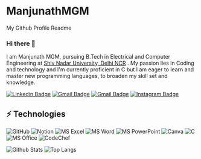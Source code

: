# ManjunathMGM
My Github Profile Readme
### Hi there 👋

I am Manjunath MGM, pursuing B.Tech in Electrical and Computer Engineering at [Shiv Nadar University, Delhi NCR](https://snu.edu.in/home) . My passion lies in Coding and technology and I'm currently proficient in C but I am eager to learn and master new programming languages, to broaden my skill set and knowledge.

[![Linkedin Badge](https://img.shields.io/badge/LinkedIn-0A66C2.svg?style=for-the-badge&logo=LinkedIn&logoColor=white&link=https://www.linkedin.com/in/manjunathmgm/)](https://www.linkedin.com/in/manjunathmgm/)
[![Gmail Badge](https://img.shields.io/badge/Gmail-EA4335.svg?style=for-the-badge&logo=Gmail&logoColor=white&link=mailto:mm153@snu.edu.in)](mailto:mm153@snu.edu.in)
[![Gmail Badge](https://img.shields.io/badge/-mdraanik12@gmail.com-c14438?style=flat-square&logo=Gmail&logoColor=white&link=mailto:mdraanik12@gmail.com)](mailto:mdraanik12@gmail.com)
[![Instagram Badge](https://img.shields.io/badge/Instagram-E4405F.svg?style=for-the-badge&logo=Instagram&logoColor=white&link=https://www.instagram.com/man.ju.nath/)](https://www.instagram.com/man.ju.nath/)


## ⚡ Technologies

![GitHub](https://img.shields.io/badge/GitHub-181717.svg?style=for-the-badge&logo=GitHub&logoColor=white)
![Notion](https://img.shields.io/badge/Notion-000000.svg?style=for-the-badge&logo=Notion&logoColor=white)
![MS Excel](https://img.shields.io/badge/MS%20Excel-217346.svg?style=for-the-badge&logo=Microsoft-Excel&logoColor=white)
![MS Word](https://img.shields.io/badge/MS%20Word-2B579A.svg?style=for-the-badge&logo=Microsoft-Word&logoColor=white)
![MS PowerPoint](https://img.shields.io/badge/MS%20PowerPoint-B7472A.svg?style=for-the-badge&logo=Microsoft-PowerPoint&logoColor=white)
![Canva](https://img.shields.io/badge/Canva-00C4CC.svg?style=for-the-badge&logo=Canva&logoColor=white)
![C](https://img.shields.io/badge/-A8B9CC.svg?style=for-the-badge&logo=C&logoColor=black)
![MS Office](https://img.shields.io/badge/MS%20Office-D83B01.svg?style=for-the-badge&logo=Microsoft-Office&logoColor=white)
![CodeChef](https://img.shields.io/badge/CodeChef-5B4638.svg?style=for-the-badge&logo=CodeChef&logoColor=white)


![Github Stats](https://github-readme-stats.vercel.app/api?username=manjunathmgm&count_private=true&show_icons=true&include_all_commits=true)
![Top Langs](https://github-readme-stats.vercel.app/api/top-langs/?username=manjunathmgm&hide=TeX&layout=compact)
